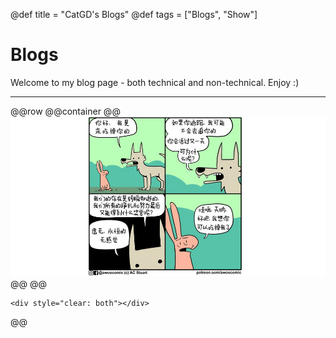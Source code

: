 @def title = "CatGD's Blogs"
@def tags = ["Blogs", "Show"]

# Blogs

Welcome to my blog page - both technical and non-technical. Enjoy :)

---

@@row
@@container
@@[![](/assets/posts/AfunComic.jpeg)]() @@
@@
<!-- ### [fermions? `图文不相关`](/posts/2022-10-08-fermions) -->
~~~
<div style="clear: both"></div>
~~~
@@

